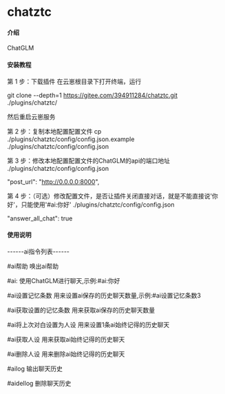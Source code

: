 # chatztc

#### 介绍
ChatGLM
#### 安装教程

第 1 步：下载插件
在云崽根目录下打开终端，运行

git clone --depth=1 https://gitee.com/394911284/chatztc.git ./plugins/chatztc/

然后重启云崽服务


第 2 步：复制本地配置配置文件
cp ./plugins/chatztc/config/config.json.example ./plugins/chatztc/config/config.json

第 3 步：修改本地配置配置文件的ChatGLM的api的端口地址
./plugins/chatztc/config/config.json

"post_url": "http://0.0.0.0:8000",

第 4 步：（可选）修改配置文件，是否让插件关闭直接对话，就是不能直接说'你好'，只能使用'#ai:你好'
./plugins/chatztc/config/config.json

"answer_all_chat": true

#### 使用说明

------ai指令列表------

#ai帮助
唤出ai帮助

#ai:
使用ChatGLM进行聊天,示例:#ai:你好

#ai设置记忆条数
用来设置ai保存的历史聊天数量,示例:#ai设置记忆条数3

#ai获取设置的记忆条数
用来获取ai保存的历史聊天数量

#ai将上次对白设置为人设
用来设置1条ai始终记得的历史聊天

#ai获取人设
用来获取ai始终记得的历史聊天

#ai删除人设
用来删除ai始终记得的历史聊天

#ailog
输出聊天历史

#aidellog
删除聊天历史


